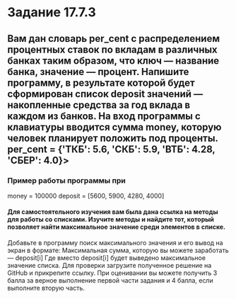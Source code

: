 # Задание 17.7.3  
## Вам дан словарь per_cent с распределением процентных ставок по вкладам в различных банках таким образом, что ключ — название банка, значение — процент. Напишите программу, в результате которой будет сформирован список deposit значений — накопленные средства за год вклада в каждом из банков. На вход программы с клавиатуры вводится сумма money, которую человек планирует положить под проценты. per_cent = {'ТКБ': 5.6, 'СКБ': 5.9, 'ВТБ': 4.28, 'СБЕР': 4.0}>
### Пример работы программы при
money = 100000
deposit = [5600, 5900, 4280, 4000] 
#### Для самостоятельного изучения вам была дана ссылка на методы для работы со списками. Изучите методы и найдите тот, который позволяет найти максимальное значение среди элементов в списке.
Добавьте в программу поиск максимального значения и его вывод на экран в формате:
Максимальная сумма, которую вы можете заработать — deposit[i]
Где вместо deposit[i] будет выведено максимальное значение списка.
Для проверки загрузите полученное решение на GitHub и прикрепите ссылку.
При оценивании вы можете получить 3 балла за верное выполнение первой части задания и 4 балла, если выполните вторую часть.
